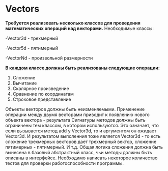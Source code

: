 # Vectors

**Требуется реализовать несколько классов для проведения математических операций над векторами.**
Необходимые классы:

-Vector3d - трехмерный

-Vector5d - пятимерный

-VectorNd - произвольной размерности

**В каждом классе должны быть реализованы следующие операции:**
1. Сложение
2. Вычитание
3. Скалярное произведение
4. Сравнение по координатам
5. Строковое представление

Объекты векторов должны быть неизменяемыми.
Применение операции между двумя векторами приводит к появлению нового объекта вектора - результата
Сигнатуры методов должны быть ограничены тем классом, в котором используются.
Это означает, что если вызывается метод add у Vector3d, то и аргументом он ожидает Vector3d.
И результатом выполенния тоже является Vector3d - то есть сложение трехмерных векторов дает трехмерный вектор,
сложение пятимерных - пятимерный. И т.д.
Общая логика сложения должна быть вынесена в базовый абстрактный класс, чьи методы должны быть описаны в интерфейсе.
Необходимо написать некоторое количество тестов для проверки работоспособности программы.
